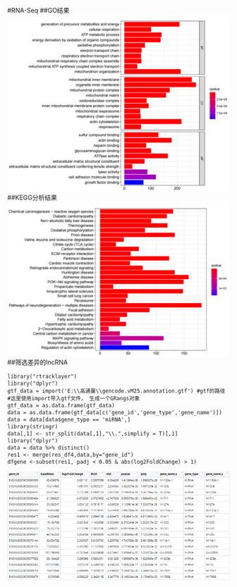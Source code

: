 #RNA-Seq
##GO结果
![分析结果](/img/29.png "分析结果")
##KEGG分析结果
![分析结果](/img/30.png "分析结果")
##筛选差异的lncRNA
```
library("rtracklayer")
library("dplyr")
gtf_data = import('E:\\高通量\\gencode.vM25.annotation.gtf') #gtf的路径
#这里使用import导入gtf文件， 生成一个GRangs对象
gtf_data = as.data.frame(gtf_data)
data = as.data.frame(gtf_data[c('gene_id','gene_type','gene_name')])
data = data[data$gene_type == 'miRNA',]
library(stringr)
data[,1] <- str_split(data[,1],"\\.",simplify = T)[,1]
library("dplyr")
data = data %>% distinct()
res1 <- merge(res_df4,data,by="gene_id")
dfgene <-subset(res1, padj < 0.05 & abs(log2FoldChange) > 1)
```
![分析结果](/img/31.png "分析结果")